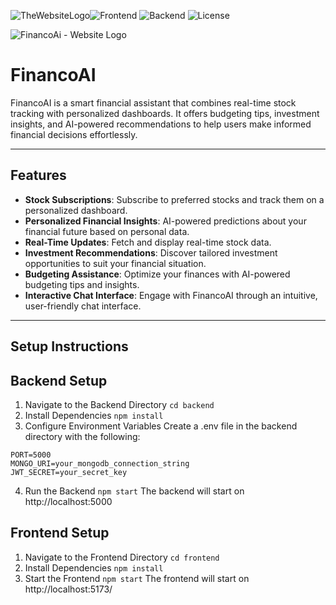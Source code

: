 ![TheWebsiteLogo](https://github.com/user-attachments/assets/e818d50b-37e8-40e1-a980-5a21d87c3d6f)![Frontend](https://img.shields.io/badge/Frontend-React.js%20-green.svg)
![Backend](https://img.shields.io/badge/Backend-Node.js%20-orange.svg)
![License](https://img.shields.io/badge/license-Apache_2.0-red.svg)

![FinancoAi - Website Logo](https://github.com/user-attachments/assets/1cec3f42-ce6c-4e5a-9490-623c2a6e1dbd)



# FinancoAI

FinancoAI is a smart financial assistant that combines real-time stock tracking with personalized dashboards. It offers budgeting tips, investment insights, and AI-powered recommendations to help users make informed financial decisions effortlessly.

---

## Features

- **Stock Subscriptions**: Subscribe to preferred stocks and track them on a personalized dashboard.
- **Personalized Financial Insights**: AI-powered predictions about your financial future based on personal data.
- **Real-Time Updates**: Fetch and display real-time stock data.
- **Investment Recommendations**: Discover tailored investment opportunities to suit your financial situation.
- **Budgeting Assistance**: Optimize your finances with AI-powered budgeting tips and insights.
- **Interactive Chat Interface**: Engage with FinancoAI through an intuitive, user-friendly chat interface.


---

## Setup Instructions

## Backend Setup
1. Navigate to the Backend Directory
```cd backend```
2. Install Dependencies
``` npm install ```
3. Configure Environment Variables
Create a .env file in the backend directory with the following:
```
PORT=5000
MONGO_URI=your_mongodb_connection_string
JWT_SECRET=your_secret_key
```
4. Run the Backend
``` npm start ```
The backend will start on http://localhost:5000


## Frontend Setup
1. Navigate to the Frontend Directory
``` cd frontend ```
2. Install Dependencies
``` npm install ```
3. Start the Frontend
``` npm start ```
The frontend will start on http://localhost:5173/

## 

